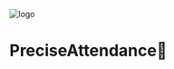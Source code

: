  ![logo](https://github.com/user-attachments/assets/e5ae507c-b521-4c37-88a1-fa44ae60299a)
# PreciseAttendance🚀
